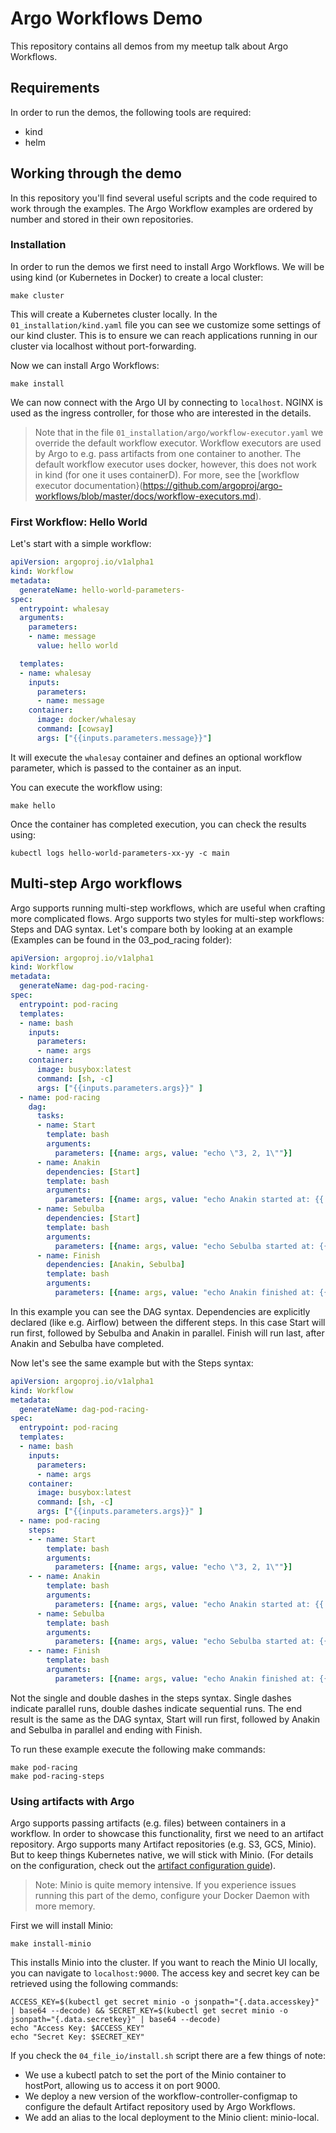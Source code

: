 # Argo Workflows Demo

This repository contains all demos from my meetup talk about Argo Workflows.

## Requirements

In order to run the demos, the following tools are required:

- kind
- helm

## Working through the demo

In this repository you'll find several useful scripts and the code required to work through the examples. The Argo Workflow examples are ordered by number and stored in their own repositories.

### Installation

In order to run the demos we first need to install Argo Workflows. We will be using kind (or Kubernetes in Docker) to create a local cluster:

```console
make cluster
```

This will create a Kubernetes cluster locally. In the `01_installation/kind.yaml` file you can see we customize some settings of our kind cluster. This is to ensure we can reach applications running in our cluster via localhost without port-forwarding. 

Now we can install Argo Workflows:

```console
make install
```

We can now connect with the Argo UI by connecting to `localhost`. NGINX is used as the ingress controller, for those who are interested in the details.

> Note that in the file `01_installation/argo/workflow-executor.yaml` we override the default workflow executor. Workflow executors are used by Argo to e.g. pass artifacts from one container to another. The default workflow executor uses docker, however, this does not work in kind (for one it uses containerD). For more, see the [workflow executor documentation}(https://github.com/argoproj/argo-workflows/blob/master/docs/workflow-executors.md).


### First Workflow: Hello World

Let's start with a simple workflow:

```yml
apiVersion: argoproj.io/v1alpha1
kind: Workflow
metadata:
  generateName: hello-world-parameters-
spec:
  entrypoint: whalesay
  arguments:
    parameters:
    - name: message
      value: hello world

  templates:
  - name: whalesay
    inputs:
      parameters:
      - name: message
    container:
      image: docker/whalesay
      command: [cowsay]
      args: ["{{inputs.parameters.message}}"]
```

It will execute the `whalesay` container and defines an optional workflow parameter, which is passed to the container as an input.

You can execute the workflow using:

```console
make hello
```

Once the container has completed execution, you can check the results using:

```console
kubectl logs hello-world-parameters-xx-yy -c main
```


## Multi-step Argo workflows

Argo supports running multi-step workflows, which are useful when crafting more complicated flows. Argo supports two styles for multi-step workflows: Steps and DAG syntax. Let's compare both by looking at an example (Examples can be found in the 03_pod_racing folder):

```yml
apiVersion: argoproj.io/v1alpha1
kind: Workflow
metadata:
  generateName: dag-pod-racing-
spec:
  entrypoint: pod-racing
  templates:
  - name: bash
    inputs:
      parameters:
      - name: args
    container:
      image: busybox:latest
      command: [sh, -c]
      args: ["{{inputs.parameters.args}}" ]
  - name: pod-racing
    dag:
      tasks:
      - name: Start
        template: bash
        arguments:
          parameters: [{name: args, value: "echo \"3, 2, 1\""}]
      - name: Anakin
        dependencies: [Start]
        template: bash
        arguments:
          parameters: [{name: args, value: "echo Anakin started at: {{ tasks.Start.startedAt }}"}]
      - name: Sebulba
        dependencies: [Start]
        template: bash
        arguments:
          parameters: [{name: args, value: "echo Sebulba started at: {{ tasks.Start.startedAt }}"}]
      - name: Finish
        dependencies: [Anakin, Sebulba]
        template: bash
        arguments:
          parameters: [{name: args, value: "echo Anakin finished at: {{ tasks.Anakin.finishedAt }}, Sebulba finishd at: {{ tasks.Sebulba.finishedAt }}"}]
```

In this example you can see the DAG syntax. Dependencies are explicitly declared (like e.g. Airflow) between the different steps. In this case Start will run first, followed by Sebulba and Anakin in parallel. Finish will run last, after Anakin and Sebulba have completed.

Now let's see the same example but with the Steps syntax:

```yml
apiVersion: argoproj.io/v1alpha1
kind: Workflow
metadata:
  generateName: dag-pod-racing-
spec:
  entrypoint: pod-racing
  templates:
  - name: bash
    inputs:
      parameters:
      - name: args
    container:
      image: busybox:latest
      command: [sh, -c]
      args: ["{{inputs.parameters.args}}" ]
  - name: pod-racing
    steps:
    - - name: Start
        template: bash
        arguments:
          parameters: [{name: args, value: "echo \"3, 2, 1\""}]
    - - name: Anakin
        template: bash
        arguments:
          parameters: [{name: args, value: "echo Anakin started at: {{ tasks.Start.startedAt }}"}]
      - name: Sebulba
        template: bash
        arguments:
          parameters: [{name: args, value: "echo Sebulba started at: {{ tasks.Start.startedAt }}"}]
    - - name: Finish
        template: bash
        arguments:
          parameters: [{name: args, value: "echo Anakin finished at: {{ tasks.Anakin.finishedAt }}, Sebulba finishd at: {{ tasks.Sebulba.finishedAt }}"}]
```

Not the single and double dashes in the steps syntax. Single dashes indicate parallel runs, double dashes indicate sequential runs. The end result is the same as the DAG syntax, Start will run first, followed by Anakin and Sebulba in parallel and ending with Finish.

To run these example execute the following make commands:

```console
make pod-racing
make pod-racing-steps
```

### Using artifacts with Argo

Argo supports passing artifacts (e.g. files) between containers in a workflow. In order to showcase this functionality, first we need to an artifact repository. Argo supports many Artifact repositories (e.g. S3, GCS, Minio). But to keep things Kubernetes native, we will stick with Minio. (For details on the configuration, check out the [artifact configuration guide](https://argoproj.github.io/argo-workflows/configure-artifact-repository)).

> Note: Minio is quite memory intensive. If you experience issues running this part of the demo, configure your Docker Daemon with more memory.

First we will install Minio:

```console
make install-minio
```

This installs Minio into the cluster. If you want to reach the Minio UI locally, you can navigate to `localhost:9000`. The access key and secret key can be retrieved using the following commands:

```console
ACCESS_KEY=$(kubectl get secret minio -o jsonpath="{.data.accesskey}" | base64 --decode) && SECRET_KEY=$(kubectl get secret minio -o jsonpath="{.data.secretkey}" | base64 --decode)
echo "Access Key: $ACCESS_KEY"
echo "Secret Key: $SECRET_KEY"
```

If you check the `04_file_io/install.sh` script there are a few things of note:

- We use a kubectl patch to set the port of the Minio container to hostPort, allowing us to access it on port 9000.
- We deploy a new version of the workflow-controller-configmap to configure the default Artifact repository used by Argo Workflows.
- We add an alias to the local deployment to the Minio client: minio-local.
